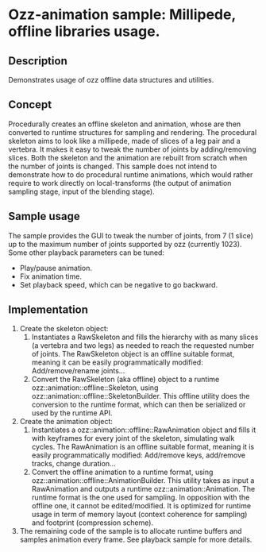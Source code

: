 # Ozz-animation sample: Millipede, offline libraries usage.

## Description

Demonstrates usage of ozz offline data structures and utilities.

## Concept

Procedurally creates an offline skeleton and animation, whose are then converted to runtime structures for sampling and rendering. The procedural skeleton aims to look like a millipede, made of slices of a leg pair and a vertebra. It makes it easy to tweak the number of joints by adding/removing slices. Both the skeleton and the animation are rebuilt from scratch when the number of joints is changed.
This sample does not intend to demonstrate how to do procedural runtime animations, which would rather require to work directly on local-transforms (the output of animation sampling stage, input of the blending stage).

## Sample usage

The sample provides the GUI to tweak the number of joints, from 7 (1 slice) up to the maximum number of joints supported by ozz (currently 1023). 
Some other playback parameters can be tuned:
- Play/pause animation.
- Fix animation time.
- Set playback speed, which can be negative to go backward.

## Implementation

1. Create the skeleton object:
   1. Instantiates a RawSkeleton and fills the hierarchy with as many slices (a vertebra and two legs) as needed to reach the requested number of joints. The RawSkeleton object is an offline suitable format, meaning it can be easily programmatically modified: Add/remove/rename joints...
   2. Convert the RawSkeleton (aka offline) object to a runtime ozz::animation::offline::Skeleton, using ozz::animation::offline::SkeletonBuilder. This offline utility does the conversion to the runtime format, which can then be serialized or used by the runtime API.
2. Create the animation object:
   1. Instantiates a ozz::animation::offline::RawAnimation object and fills it with keyframes for every joint of the skeleton, simulating walk cycles. The RawAnimation is an offline suitable format, meaning it is easily programmatically modified: Add/remove keys, add/remove tracks, change duration...
   2. Convert the offline animation to a runtime format, using ozz::animation::offline::AnimationBuilder. This utility takes as input a RawAnimation and outputs a runtime ozz::animation::Animation. The runtime format is the one used for sampling. In opposition with the offline one, it cannot be edited/modified. It is optimized for runtime usage in term of memory layout (context coherence for sampling) and footprint (compression scheme).
3. The remaining code of the sample is to allocate runtime buffers and samples animation every frame. See playback sample for more details.
